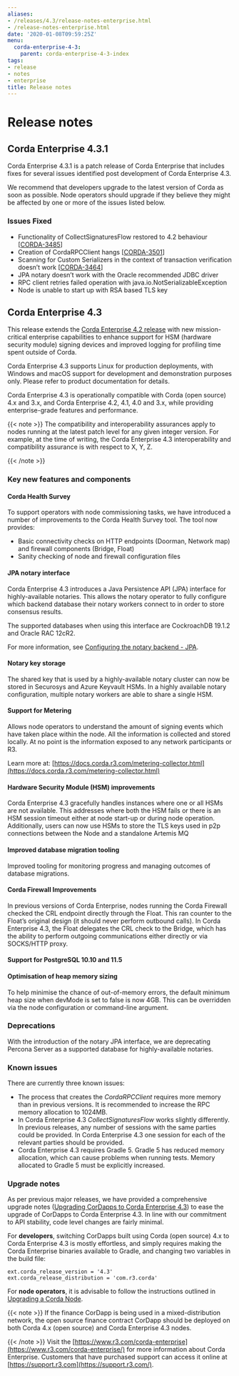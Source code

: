 ```yaml
---
aliases:
- /releases/4.3/release-notes-enterprise.html
- /release-notes-enterprise.html
date: '2020-01-08T09:59:25Z'
menu:
  corda-enterprise-4-3:
    parent: corda-enterprise-4-3-index
tags:
- release
- notes
- enterprise
title: Release notes
---
```



# Release notes


## Corda Enterprise 4.3.1

Corda Enterprise 4.3.1 is a patch release of Corda Enterprise that includes fixes for several issues identified post development of Corda Enterprise 4.3.

We recommend that developers upgrade to the latest version of Corda as soon as possible. Node operators should upgrade if they believe they might be affected by one or more of the issues listed below.


### Issues Fixed


* Functionality of CollectSignaturesFlow restored to 4.2 behaviour [[CORDA-3485](https://r3-cev.atlassian.net/browse/CORDA-3485)]
* Creation of CordaRPCClient hangs [[CORDA-3501](https://r3-cev.atlassian.net/browse/CORDA-3501)]
* Scanning for Custom Serializers in the context of transaction verification doesn’t work [[CORDA-3464](https://r3-cev.atlassian.net/browse/CORDA-3464)]
* JPA notary doesn’t work with the Oracle recommended JDBC driver
* RPC client retries failed operation with java.io.NotSerializableException
* Node is unable to start up with RSA based TLS key


## Corda Enterprise 4.3

This release extends the [Corda Enterprise 4.2 release](https://docs.corda.r3.com/releases/4.2/release-notes-enterprise.html) with new mission-critical enterprise capabilities to enhance support for HSM (hardware security module) signing devices and improved logging for profiling time spent outside of Corda.

Corda Enterprise 4.3 supports Linux for production deployments, with Windows and macOS support for development and demonstration purposes only. Please refer to product documentation for details.

Corda Enterprise 4.3 is operationally compatible with Corda (open source) 4.x and 3.x, and Corda Enterprise 4.2, 4.1, 4.0 and 3.x, while providing enterprise-grade features and performance.

{{< note >}}
The compatibility and interoperability assurances apply to nodes running at the latest patch level for any given integer version.
For example, at the time of writing, the Corda Enterprise 4.3 interoperability and compatibility assurance is with respect to X, Y, Z.

{{< /note >}}

### Key new features and components


#### Corda Health Survey

To support operators with node commissioning tasks, we have introduced a number of improvements to the Corda Health Survey tool. The tool now provides:


* Basic connectivity checks on HTTP endpoints (Doorman, Network map) and firewall components (Bridge, Float)
* Sanity checking of node and firewall configuration files


#### JPA notary interface

Corda Enterprise 4.3 introduces a Java Persistence API (JPA) interface for highly-available notaries. This allows the notary
operator to fully configure which backend database their notary workers connect to in order to store consensus results.

The supported databases when using this interface are CockroachDB 19.1.2 and Oracle RAC 12cR2.

For more information, see [Configuring the notary backend - JPA](running-a-notary-cluster/installing-jpa.md).


#### Notary key storage

The shared key that is used by a highly-available notary cluster can now be stored in Securosys and Azure Keyvault HSMs. In a highly available notary configuration, multiple notary workers are able to share a single HSM.


#### Support for Metering

Allows node operators to understand the amount of signing events which have taken place within the node. All the information is collected and stored locally. At no point is the information exposed to any network participants or R3.

Learn more at: [https://docs.corda.r3.com/metering-collector.html](https://docs.corda.r3.com/metering-collector.html)


#### Hardware Security Module (HSM) improvements

Corda Enterprise 4.3 gracefully handles instances where one or all HSMs are not available. This addresses where both the HSM fails or there is an HSM session timeout either at node start-up or during node operation.
Additionally, users can now use HSMs to store the TLS keys used in p2p connections between the Node and a standalone Artemis MQ


#### Improved database migration tooling

Improved tooling for monitoring progress and managing outcomes of database migrations.


#### Corda Firewall Improvements

In previous versions of Corda Enterprise, nodes running the Corda Firewall checked the CRL endpoint directly through the Float. This ran counter to the Float’s original design (it should never perform outbound calls). In Corda Enterprise 4.3, the Float delegates the CRL check to the Bridge, which has the ability to perform outgoing communications either directly or via SOCKS/HTTP proxy.


#### Support for PostgreSQL 10.10 and 11.5


#### Optimisation of heap memory sizing

To help minimise the chance of out-of-memory errors, the default minimum heap size when devMode is set to false is now 4GB. This can be overridden via the node configuration or command-line argument.


### Deprecations

With the introduction of the notary JPA interface, we are deprecating Percona Server as a supported database for
highly-available notaries.


### Known issues

There are currently three known issues:


* The process that creates the *CordaRPCClient* requires more memory than in previous versions. It is recommended to increase the RPC memory allocation to 1024MB.
* In Corda Enterprise 4.3 *CollectSignaturesFlow* works slightly differently. In previous releases, any number of sessions with the same parties could be provided. In Corda Enterprise 4.3 one session for each of the relevant parties should be provided.
* Corda Enterprise 4.3 requires Gradle 5. Gradle 5 has reduced memory allocation, which can cause problems when running tests. Memory allocated to Gradle 5 must be explicitly increased.


### Upgrade notes

As per previous major releases, we have provided a comprehensive upgrade notes ([Upgrading CorDapps to Corda Enterprise 4.3](app-upgrade-notes-enterprise.md)) to ease the upgrade
of CorDapps to Corda Enterprise 4.3. In line with our commitment to API stability, code level changes are fairly minimal.

For **developers**, switching CorDapps built using Corda (open source) 4.x to Corda Enterprise 4.3 is mostly effortless,
and simply requires making the Corda Enterprise binaries available to Gradle, and changing two variables in the build file:

```shell
ext.corda_release_version = '4.3'
ext.corda_release_distribution = 'com.r3.corda'
```

For **node operators**, it is advisable to follow the instructions outlined in [Upgrading a Corda Node](node-upgrade-notes.md).

{{< note >}}
If the finance CorDapp is being used in a mixed-distribution network, the open source finance contract CorDapp should be deployed on both Corda 4.x (open source) and Corda Enterprise 4.3 nodes.

{{< /note >}}
Visit the [https://www.r3.com/corda-enterprise](https://www.r3.com/corda-enterprise/) for more information about Corda Enterprise.
Customers that have purchased support can access it online at  [https://support.r3.com](https://support.r3.com/).

